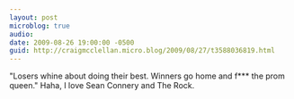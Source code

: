 ```yaml
---
layout: post
microblog: true
audio: 
date: 2009-08-26 19:00:00 -0500
guid: http://craigmcclellan.micro.blog/2009/08/27/t3588036819.html
---
```

"Losers whine about doing their best. Winners go home and f*** the prom queen." Haha, I love Sean Connery and The Rock.
